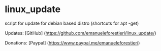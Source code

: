 # linux_update

script for update for debian based distro (shortcuts for apt -get)

Updates: [GitHub] (https://github.com/emanueleforestieri/linux_update/)

Donations: [Paypal] (https://www.paypal.me/emanueleforestieri)
